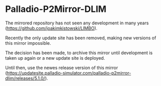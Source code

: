 # Palladio-P2Mirror-DLIM
The mirrored repository has not seen any development in many years (https://github.com/joakimkistowski/LIMBO).

Recently the only update site has been removed, making new versions of this mirror impossible.

The decision has been made, to archive this mirror until development is taken up again or a new update site is deployed. 

Until then, use the newes release version of this mirror (https://updatesite.palladio-simulator.com/palladio-p2mirror-dlim/releases/5.1.0/).
